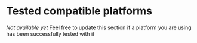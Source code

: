 # Tested compatible platforms
_Not available yet_
Feel free to update this section if a platform you are using has been successfully tested with it
